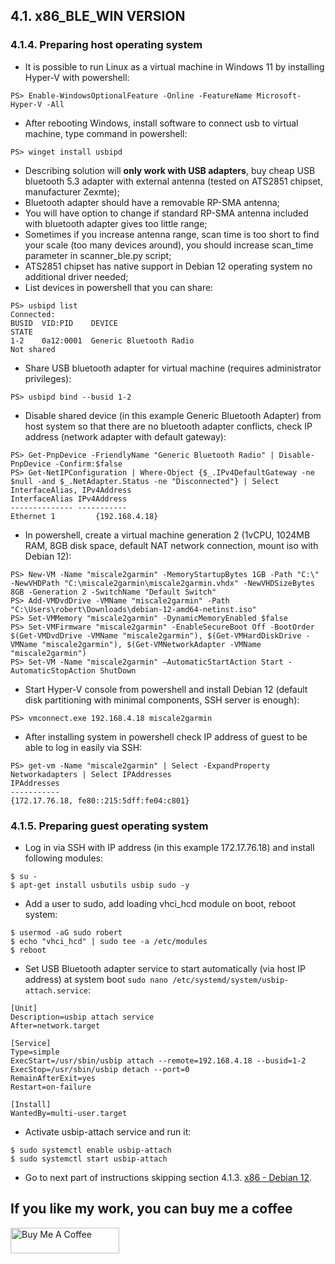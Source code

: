 ## 4.1. x86_BLE_WIN VERSION
### 4.1.4. Preparing host operating system
- It is possible to run Linux as a virtual machine in Windows 11 by installing Hyper-V with powershell:
```
PS> Enable-WindowsOptionalFeature -Online -FeatureName Microsoft-Hyper-V -All
```
- After rebooting Windows, install software to connect usb to virtual machine, type command in powershell:
```
PS> winget install usbipd
```
- Describing solution will **only work with USB adapters**, buy cheap USB bluetooth 5.3 adapter with external antenna (tested on ATS2851 chipset, manufacturer Zexmte);
- Bluetooth adapter should have a removable RP-SMA antenna;
- You will have option to change if standard RP-SMA antenna included with bluetooth adapter gives too little range;
- Sometimes if you increase antenna range, scan time is too short to find your scale (too many devices around), you should increase scan_time parameter in scanner_ble.py script;
- ATS2851 chipset has native support in Debian 12 operating system no additional driver needed;
- List devices in powershell that you can share:
```
PS> usbipd list
Connected:
BUSID  VID:PID    DEVICE                                                        STATE
1-2    0a12:0001  Generic Bluetooth Radio                                       Not shared
```
- Share USB bluetooth adapter for virtual machine (requires administrator privileges):
```
PS> usbipd bind --busid 1-2
```
- Disable shared device (in this example Generic Bluetooth Adapter) from host system so that there are no bluetooth adapter conflicts, check IP address (network adapter with default gateway):
```
PS> Get-PnpDevice -FriendlyName "Generic Bluetooth Radio" | Disable-PnpDevice -Confirm:$false
PS> Get-NetIPConfiguration | Where-Object {$_.IPv4DefaultGateway -ne $null -and $_.NetAdapter.Status -ne "Disconnected"} | Select InterfaceAlias, IPv4Address
InterfaceAlias IPv4Address
-------------- -----------
Ethernet 1         {192.168.4.18}
```
- In powershell, create a virtual machine generation 2 (1vCPU, 1024MB RAM, 8GB disk space, default NAT network connection, mount iso with Debian 12):
```
PS> New-VM -Name "miscale2garmin" -MemoryStartupBytes 1GB -Path "C:\" -NewVHDPath "C:\miscale2garmin\miscale2garmin.vhdx" -NewVHDSizeBytes 8GB -Generation 2 -SwitchName "Default Switch"
PS> Add-VMDvdDrive -VMName "miscale2garmin" -Path "C:\Users\robert\Downloads\debian-12-amd64-netinst.iso"
PS> Set-VMMemory "miscale2garmin" -DynamicMemoryEnabled $false
PS> Set-VMFirmware "miscale2garmin" -EnableSecureBoot Off -BootOrder $(Get-VMDvdDrive -VMName "miscale2garmin"), $(Get-VMHardDiskDrive -VMName "miscale2garmin"), $(Get-VMNetworkAdapter -VMName "miscale2garmin")
PS> Set-VM -Name "miscale2garmin" –AutomaticStartAction Start -AutomaticStopAction ShutDown
```
- Start Hyper-V console from powershell and install Debian 12 (default disk partitioning with minimal components, SSH server is enough):
```
PS> vmconnect.exe 192.168.4.18 miscale2garmin
```
- After installing system in powershell check IP address of guest to be able to log in easily via SSH:
```
PS> get-vm -Name "miscale2garmin" | Select -ExpandProperty Networkadapters | Select IPAddresses
IPAddresses
-----------
{172.17.76.18, fe80::215:5dff:fe04:c801}
```

### 4.1.5. Preparing guest operating system
- Log in via SSH with IP address (in this example 172.17.76.18) and install following modules:
```
$ su -
$ apt-get install usbutils usbip sudo -y
```
- Add a user to sudo, add loading vhci_hcd module on boot, reboot system:
```
$ usermod -aG sudo robert
$ echo "vhci_hcd" | sudo tee -a /etc/modules
$ reboot
```
- Set USB Bluetooth adapter service to start automatically (via host IP address) at system boot ```sudo nano /etc/systemd/system/usbip-attach.service```:
```
[Unit]
Description=usbip attach service
After=network.target

[Service]
Type=simple
ExecStart=/usr/sbin/usbip attach --remote=192.168.4.18 --busid=1-2
ExecStop=/usr/sbin/usbip detach --port=0
RemainAfterExit=yes
Restart=on-failure

[Install]
WantedBy=multi-user.target
```
- Activate usbip-attach service and run it:
```
$ sudo systemctl enable usbip-attach
$ sudo systemctl start usbip-attach
```
- Go to next part of instructions skipping section 4.1.3. [x86 - Debian 12](https://github.com/RobertWojtowicz/miscale2garmin/blob/master/manuals/x86_ble.md).

## If you like my work, you can buy me a coffee
<a href="https://www.buymeacoffee.com/RobertWojtowicz" target="_blank"><img src="https://cdn.buymeacoffee.com/buttons/default-orange.png" alt="Buy Me A Coffee" height="41" width="174"></a>